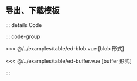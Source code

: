 ## 导出、下载模板

<ClientOnly>

<Tabs  >
    <TabPane key="1" tab="blob 形式" forceRender> 
       <EdBlob></EdBlob>
    </TabPane>
    <TabPane key="2" tab="buffer 形式" forceRender>
        <EdBuffer></EdBuffer>
    </TabPane> 
</Tabs>
</ClientOnly>

::: details Code

::: code-group

<<< @/../examples/table/ed-blob.vue [blob 形式]

<<< @/../examples/table/ed-buffer.vue [buffer 形式]

:::
